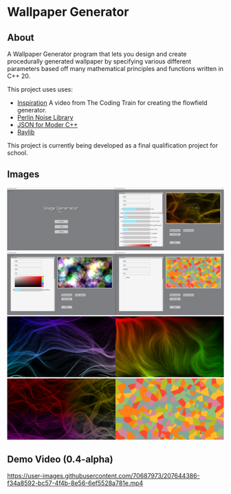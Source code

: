 # Wallpaper Generator

## About
A Wallpaper Generator program that lets you design and create procedurally generated wallpaper by specifying various different parameters based off many mathematical principles and functions written in C++ 20.

This project uses uses:
- [Inspiration](https://youtu.be/BjoM9oKOAKY) A video from The Coding Train for creating the flowfield generator.
- [Perlin Noise Library](https://github.com/Reputeless/PerlinNoise)
- [JSON for Moder C++](https://github.com/nlohmann/json)
- [Raylib](https://github.com/raysan5/raylib)

This project is currently being developed as a final qualification project for school.

## Images

<img src="/menu.png" width="50%" height="50%"><img src="flowfield.png" width="50%" height="50%">
<img src="shapes.png" width="50%" height="50%"><img src="voronoi.png" width="50%" height="50%">
<img src="flowfield_gen1.png" width="50%" height="50%"><img src="flowfield_gen2.png" width="50%" height="50%">
<img src="flowfield_gen3.png" width="50%" height="50%"><img src="voronoi_gen.png" width="50%" height="50%">

## Demo Video (0.4-alpha)
https://user-images.githubusercontent.com/70687973/207644386-f34a8592-bc57-4f4b-8e56-6ef5528a781e.mp4

